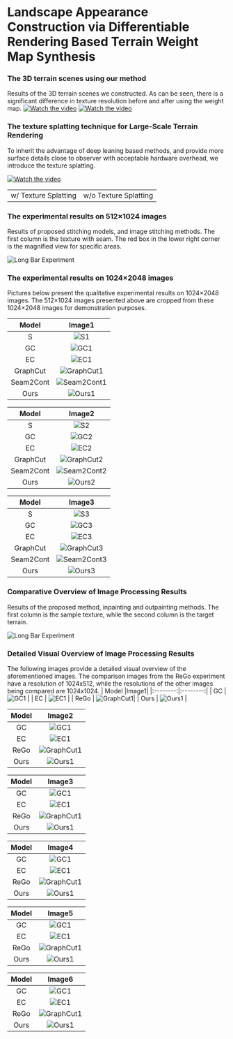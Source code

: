 # Landscape Appearance Construction via Differentiable Rendering Based Terrain Weight Map Synthesis


### The 3D terrain scenes using our method

Results of the 3D terrain scenes we constructed. As can be seen, there is a significant difference in texture resolution before and after using the weight map.
[![Watch the video](./pic/demo/11.png)](https://www.youtube.com/watch?v=MK9H9dE12g4)  [![Watch the video](./pic/demo/33.png)](https://www.youtube.com/watch?v=FPN3bum9Cyc)

### The texture splatting technique for Large-Scale Terrain Rendering

To inherit the advantage of deep leaning based methods, and provide more surface details close to observer with acceptable hardware overhead, we introduce the texture splatting.

[![Watch the video](./pic/demo/22.png)](https://youtu.be/YbXISMrOThU)
<table align="center" width="55%">
  <tr>
    <td align="left">w/ Texture Splatting</td>
    <td align="right">w/o Texture Splatting</td>
  </tr>
</table>


### The experimental results on 512×1024 images

 Results of proposed stitching models, and image stitching methods. The first column is the texture with seam. The red box in the lower right corner is the magnified view for specific areas.

![Long Bar Experiment](./pic/stitch.png)


### The experimental results on 1024×2048 images

Pictures below present the qualitative experimental results on 1024×2048 images. The 512×1024 images presented above are cropped from these 1024×2048 images for demonstration purposes.

| Model |Image1|
|:--------:|:--------:|
| S        | ![S1](./pic/S/1.png) |
| GC       | ![GC1](./pic/GC/1.png) |
| EC       | ![EC1](./pic/EC/1.png) |
| GraphCut | ![GraphCut1](./pic/graphcut/1.png) |
| Seam2Cont | ![Seam2Cont1](./pic/seamcon2/1.png) |
| Ours     | ![Ours1](./pic/ours/1.png) |

| Model |Image2|
|:--------:|:--------:|
| S        | ![S2](./pic/S/0.png) |
| GC       | ![GC2](./pic/GC/0.png) |
| EC       | ![EC2](./pic/EC/0.png) |
| GraphCut | ![GraphCut2](./pic/graphcut/0.png) |
| Seam2Cont | ![Seam2Cont2](./pic/seamcon2/0.png) |
| Ours     | ![Ours2](./pic/ours/0.png) |

| Model |Image3|
|:--------:|:--------:|
| S        | ![S3](./pic/S/2.png) |
| GC       | ![GC3](./pic/GC/2.png) |
| EC       | ![EC3](./pic/EC/2.png) |
| GraphCut | ![GraphCut3](./pic/graphcut/2.png) |
| Seam2Cont | ![Seam2Cont3](./pic/seamcon2/2.png) |
| Ours     | ![Ours3](./pic/ours/2.png) |

### Comparative Overview of Image Processing Results

Results of the proposed method, inpainting and outpainting methods. The first column is the sample texture, while the second column is the target terrain.

![Long Bar Experiment](./pic/1.png)

### Detailed Visual Overview of Image Processing Results

The following images provide a detailed visual overview of the aforementioned images. The comparison images from the ReGo experiment have a resolution of 1024x512, while the resolutions of the other images being compared are 1024x1024.
| Model |Image1|
|:--------:|:--------:|
| GC       | ![GC1](./pic/in-out/gated-new/1.png) |
| EC       | ![EC1](./pic/in-out/edge-new/-29.0217112,21.9509659_600_300_0.png) |
| ReGo | ![GraphCut1](./pic/in-out/rego-new/-29.0217112,21.9509659_600_300_0.png)|
| Ours     | ![Ours1](./pic/in-out/ours/-29.0217112,21.9509659_600_300_0.png) |

| Model |Image2|
|:--------:|:--------:|
| GC       | ![GC1](./pic/in-out/gated-new/3.png) |
| EC       | ![EC1](./pic/in-out/edge-new/-7.470070_-77.208714_1500_0_0.png) |
| ReGo | ![GraphCut1](./pic/in-out/rego-new/-7.470070_-77.208714_1500_0_0.png) |
| Ours     | ![Ours1](./pic/in-out/ours/5_1500_0_0.png) |

| Model |Image3|
|:--------:|:--------:|
| GC       | ![GC1](./pic/in-out/gated-new/5.png) |
| EC       | ![EC1](./pic/in-out/edge-new/37.1961732_28.711534_300_0_0.png) |
| ReGo | ![GraphCut1](./pic/in-out/rego-new/37.1961732_28.711534_300_0_0.png) |
| Ours     | ![Ours1](./pic/in-out/ours/37.1961732_28.711534_300_0_0.png) |

| Model |Image4|
|:--------:|:--------:|
| GC       | ![GC1](./pic/in-out/gated-new/4.png) |
| EC       | ![EC1](./pic/in-out/edge-new/1.png) |
| ReGo | ![GraphCut1](./pic/in-out/rego-new/-12.6154685,18.9466741_900_300_0.png) |
| Ours     | ![Ours1](./pic/in-out/ours/-12.6154685,18.9466741_900_300_0.png) |

| Model |Image5|
|:--------:|:--------:|
| GC       | ![GC1](./pic/in-out/gated-new/0.png) |
| EC       | ![EC1](./pic/in-out/edge-new/-13.866279_-75.084183_0_0_3.png) |
| ReGo | ![GraphCut1](./pic/in-out/rego-new/_0_0_0.png) |
| Ours     | ![Ours1](./pic/in-out/ours/-13.866279_-75.084183_0_0_0.png) |

| Model |Image6|
|:--------:|:--------:|
| GC       | ![GC1](./pic/in-out/gated-new/2.png) |
| EC       | ![EC1](./pic/in-out/edge-new/-32.8313955,21.7528659_1200_300_0.png) |
| ReGo | ![GraphCut1](./pic/in-out/rego-new/-32.8313955,21.7528659_1200_300_0.png) |
| Ours     | ![Ours1](./pic/in-out/ours/-32.8313955,21.7528659_1200_300_0.png) |
